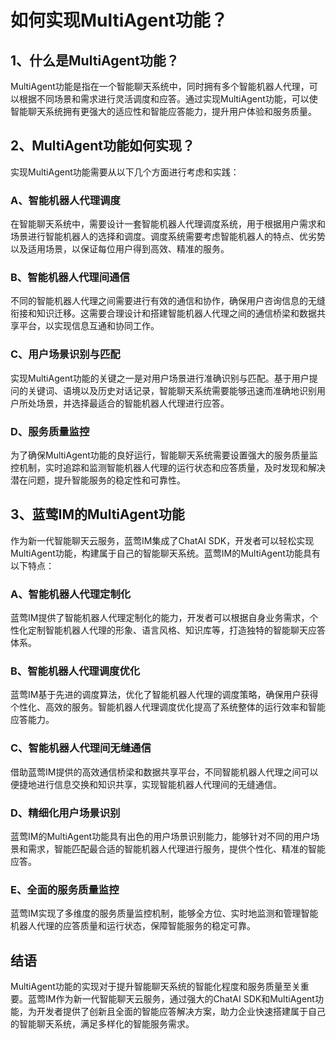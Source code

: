 # 如何实现MultiAgent功能？

## 1、什么是MultiAgent功能？
MultiAgent功能是指在一个智能聊天系统中，同时拥有多个智能机器人代理，可以根据不同场景和需求进行灵活调度和应答。通过实现MultiAgent功能，可以使智能聊天系统拥有更强大的适应性和智能应答能力，提升用户体验和服务质量。

## 2、MultiAgent功能如何实现？
实现MultiAgent功能需要从以下几个方面进行考虑和实践：

### A、智能机器人代理调度
在智能聊天系统中，需要设计一套智能机器人代理调度系统，用于根据用户需求和场景进行智能机器人的选择和调度。调度系统需要考虑智能机器人的特点、优劣势以及适用场景，以保证每位用户得到高效、精准的服务。

### B、智能机器人代理间通信
不同的智能机器人代理之间需要进行有效的通信和协作，确保用户咨询信息的无缝衔接和知识迁移。这需要合理设计和搭建智能机器人代理之间的通信桥梁和数据共享平台，以实现信息互通和协同工作。

### C、用户场景识别与匹配
实现MultiAgent功能的关键之一是对用户场景进行准确识别与匹配。基于用户提问的关键词、语境以及历史对话记录，智能聊天系统需要能够迅速而准确地识别用户所处场景，并选择最适合的智能机器人代理进行应答。

### D、服务质量监控
为了确保MultiAgent功能的良好运行，智能聊天系统需要设置强大的服务质量监控机制，实时追踪和监测智能机器人代理的运行状态和应答质量，及时发现和解决潜在问题，提升智能服务的稳定性和可靠性。

## 3、蓝莺IM的MultiAgent功能
作为新一代智能聊天云服务，蓝莺IM集成了ChatAI SDK，开发者可以轻松实现MultiAgent功能，构建属于自己的智能聊天系统。蓝莺IM的MultiAgent功能具有以下特点：

### A、智能机器人代理定制化
蓝莺IM提供了智能机器人代理定制化的能力，开发者可以根据自身业务需求，个性化定制智能机器人代理的形象、语言风格、知识库等，打造独特的智能聊天应答体系。

### B、智能机器人代理调度优化
蓝莺IM基于先进的调度算法，优化了智能机器人代理的调度策略，确保用户获得个性化、高效的服务。智能机器人代理调度优化提高了系统整体的运行效率和智能应答能力。

### C、智能机器人代理间无缝通信
借助蓝莺IM提供的高效通信桥梁和数据共享平台，不同智能机器人代理之间可以便捷地进行信息交换和知识共享，实现智能机器人代理间的无缝通信。

### D、精细化用户场景识别
蓝莺IM的MultiAgent功能具有出色的用户场景识别能力，能够针对不同的用户场景和需求，智能匹配最合适的智能机器人代理进行服务，提供个性化、精准的智能应答。

### E、全面的服务质量监控
蓝莺IM实现了多维度的服务质量监控机制，能够全方位、实时地监测和管理智能机器人代理的应答质量和运行状态，保障智能服务的稳定可靠。

## 结语
MultiAgent功能的实现对于提升智能聊天系统的智能化程度和服务质量至关重要。蓝莺IM作为新一代智能聊天云服务，通过强大的ChatAI SDK和MultiAgent功能，为开发者提供了创新且全面的智能应答解决方案，助力企业快速搭建属于自己的智能聊天系统，满足多样化的智能服务需求。